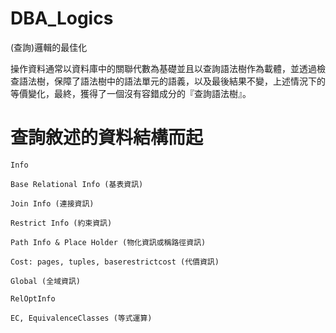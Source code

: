# DBA_Logics
(查詢)邏輯的最佳化

操作資料通常以資料庫中的關聯代數為基礎並且以查詢語法樹作為載體，並透過檢查語法樹，保障了語法樹中的語法單元的語義，以及最後結果不變，上述情況下的等價變化，最終，獲得了一個沒有容錯成分的『查詢語法樹』。

# 查詢敘述的資料結構而起

    Info

    Base Relational Info (基表資訊)

    Join Info (連接資訊)

    Restrict Info (約束資訊)

    Path Info & Place Holder (物化資訊或稱路徑資訊)

    Cost: pages, tuples, baserestrictcost (代價資訊)

    Global (全域資訊)
    
    RelOptInfo
    
    EC, EquivalenceClasses (等式運算)
